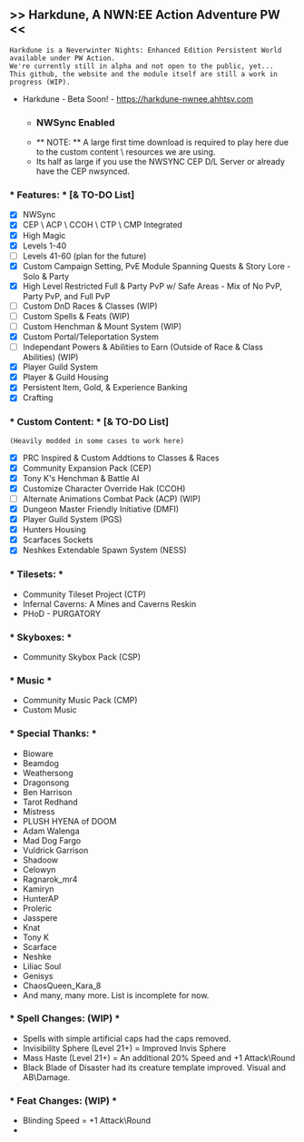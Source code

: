 ## >> Harkdune, A NWN:EE Action Adventure PW <<
    Harkdune is a Neverwinter Nights: Enhanced Edition Persistent World available under PW Action. 
	We're currently still in alpha and not open to the public, yet... 
	This github, the website and the module itself are still a work in progress (WIP).

- Harkdune - Beta Soon! - https://harkdune-nwnee.ahhtsv.com

	- ### NWSync Enabled 
	- ** NOTE: ** A large first time download is required to play here due to the 
	custom content \ resources we are using.
	- Its half as large if you use the NWSYNC CEP D/L Server or already have the CEP nwsynced.

### * Features: * [& TO-DO List]
- [x] NWSync
- [x] CEP \ ACP \ CCOH \ CTP \ CMP Integrated
- [x] High Magic
- [x] Levels 1-40 
- [ ] Levels 41-60 (plan for the future)
- [x] Custom Campaign Setting, PvE Module Spanning Quests & Story Lore - Solo & Party
- [x] High Level Restricted Full & Party PvP w/ Safe Areas - Mix of No PvP, Party PvP, and Full PvP
- [ ] Custom DnD Races & Classes (WIP)
- [ ] Custom Spells & Feats (WIP)
- [ ] Custom Henchman & Mount System (WIP)
- [x] Custom Portal/Teleportation System
- [ ] Independant Powers & Abilities to Earn (Outside of Race & Class Abilities) (WIP)
- [x] Player Guild System
- [x] Player & Guild Housing
- [x] Persistent Item, Gold, & Experience Banking 
- [x] Crafting

### * Custom Content: * [& TO-DO List]
	(Heavily modded in some cases to work here)
- [x] PRC Inspired & Custom Addtions to Classes & Races
- [x] Community Expansion Pack (CEP)
- [x] Tony K's Henchman & Battle AI
- [x] Customize Character Override Hak (CCOH)
- [ ] Alternate Animations Combat Pack (ACP) (WIP)
- [x] Dungeon Master Friendly Initiative (DMFI)
- [x] Player Guild System (PGS)
- [x] Hunters Housing
- [x] Scarfaces Sockets
- [x] Neshkes Extendable Spawn System (NESS)

### * Tilesets: *
- Community Tileset Project (CTP)
- Infernal Caverns: A Mines and Caverns Reskin
- PHoD - PURGATORY

### * Skyboxes: *
- Community Skybox Pack (CSP)

### * Music *
- Community Music Pack (CMP)
- Custom Music

### * Special Thanks: *
- Bioware
- Beamdog
- Weathersong
- Dragonsong
- Ben Harrison
- Tarot Redhand
- Mistress
- PLUSH HYENA of DOOM
- Adam Walenga
- Mad Dog Fargo
- Vuldrick Garrison
- Shadoow
- Celowyn
- Ragnarok_mr4
- Kamiryn
- HunterAP
- Proleric
- Jasspere
- Knat
- Tony K
- Scarface
- Neshke
- Liliac Soul
- Genisys
- ChaosQueen_Kara_8
- And many, many more. List is incomplete for now.

### * Spell Changes: (WIP) *
- Spells with simple artificial caps had the caps removed.
- Invisibility Sphere (Level 21+) = Improved Invis Sphere
- Mass Haste (Level 21+) = An additional 20% Speed and +1 Attack\Round
- Black Blade of Disaster had its creature template improved. Visual and AB\Damage.

### * Feat Changes: (WIP) *
- Blinding Speed = +1 Attack\Round
- 
